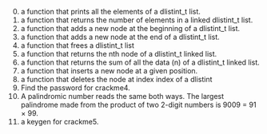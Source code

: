 0. a function that prints all the elements of a dlistint_t list.
1.  a function that returns the number of elements in a linked dlistint_t list.
2. a function that adds a new node at the beginning of a dlistint_t list.
3. a function that adds a new node at the end of a dlistint_t list.
4. a function that frees a dlistint_t list
5. a function that returns the nth node of a dlistint_t linked list.
6. a function that returns the sum of all the data (n) of a dlistint_t linked list.
7. a function that inserts a new node at a given position.
8. a function that deletes the node at index index of a dlistint
9. Find the password for crackme4.
10. A palindromic number reads the same both ways. The largest palindrome made from the product of two 2-digit numbers is 9009 = 91 × 99.
11. a keygen for crackme5.
